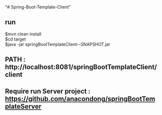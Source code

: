 "# Spring-Boot-Template-Client" 

## run 
$mvn clean install </br>
$cd target</br>
$java -jar springBootTemplateClient--SNAPSHOT.jar</br>

## PATH : http://localhost:8081/springBootTemplateClient/client


## Require run Server project : https://github.com/anacondong/springBootTemplateServer 
